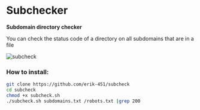 # Subchecker

**Subdomain directory checker**

You can check the status code of a directory on all subdomains that are in a file

![subcheck](https://user-images.githubusercontent.com/47476901/140427734-713e9535-4278-4ef0-86fa-a08a56e2389f.PNG)

### How to install:

```bash
git clone https://github.com/erik-451/subcheck
cd subcheck
chmod +x subcheck.sh
./subcheck.sh subdomains.txt /robots.txt |grep 200
```
